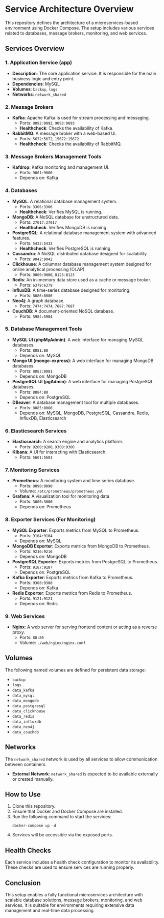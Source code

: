 # Service Architecture Overview

This repository defines the architecture of a microservices-based environment using Docker Compose. The setup includes various services related to databases, message brokers, monitoring, and web services.

## Services Overview

### 1. **Application Service (app)**
- **Description**: The core application service. It is responsible for the main business logic and entry point.
- **Dependencies**: MySQL
- **Volumes**: `backup`, `logs`
- **Networks**: `network_shared`

### 2. **Message Brokers**
- **Kafka**: Apache Kafka is used for stream processing and messaging.
  - Ports: `9092:9092`, `9093:9093`
  - **Healthcheck**: Checks the availability of Kafka.
- **RabbitMQ**: A message broker with a web-based UI.
  - Ports: `5672:5672`, `15672:15672`
  - **Healthcheck**: Checks the availability of RabbitMQ.

### 3. **Message Brokers Management Tools**
- **Kafdrop**: Kafka monitoring and management UI.
  - Ports: `9001:9000`
  - Depends on: Kafka

### 4. **Databases**

- **MySQL**: A relational database management system.
  - Ports: `3306:3306`
  - **Healthcheck**: Verifies MySQL is running.
- **MongoDB**: A NoSQL database for unstructured data.
  - Ports: `27017:27017`
  - **Healthcheck**: Verifies MongoDB is running.
- **PostgreSQL**: A relational database management system with advanced features.
  - Ports: `5432:5432`
  - **Healthcheck**: Verifies PostgreSQL is running.
- **Cassandra**: A NoSQL distributed database designed for scalability.
  - Ports: `9042:9042`
- **Clickhouse**: A columnar database management system designed for online analytical processing (OLAP).
  - Ports: `9000:9000`, `8123:8123`
- **Redis**: An in-memory data store used as a cache or message broker.
  - Ports: `6379:6379`
- **InfluxDB**: A time-series database designed for monitoring.
  - Ports: `8086:8086`
- **Neo4j**: A graph database.
  - Ports: `7474:7474`, `7687:7687`
- **CouchDB**: A document-oriented NoSQL database.
  - Ports: `5984:5984`

### 5. **Database Management Tools**
- **MySQL UI (phpMyAdmin)**: A web interface for managing MySQL databases.
  - Ports: `8081:80`
  - Depends on: MySQL
- **Mongo UI (mongo-express)**: A web interface for managing MongoDB databases.
  - Ports: `8083:8081`
  - Depends on: MongoDB
- **PostgreSQL UI (pgAdmin)**: A web interface for managing PostgreSQL databases.
  - Ports: `8084:80`
  - Depends on: PostgreSQL
- **DBeaver**: A database management tool for multiple databases.
  - Ports: `8085:8080`
  - Depends on: MySQL, MongoDB, PostgreSQL, Cassandra, Redis, InfluxDB, Elasticsearch

### 6. **Elasticsearch Services**
- **Elasticsearch**: A search engine and analytics platform.
  - Ports: `9200:9200`, `9300:9300`
- **Kibana**: A UI for interacting with Elasticsearch.
  - Ports: `5601:5601`

### 7. **Monitoring Services**
- **Prometheus**: A monitoring system and time series database.
  - Ports: `9090:9090`
  - Volume: `/etc/prometheus/prometheus.yml`
- **Grafana**: A visualization tool for monitoring data.
  - Ports: `3000:3000`
  - Depends on: Prometheus

### 8. **Exporter Services (For Monitoring)**
- **MySQL Exporter**: Exports metrics from MySQL to Prometheus.
  - Ports: `9104:9104`
  - Depends on: MySQL
- **MongoDB Exporter**: Exports metrics from MongoDB to Prometheus.
  - Ports: `9216:9216`
  - Depends on: MongoDB
- **PostgreSQL Exporter**: Exports metrics from PostgreSQL to Prometheus.
  - Ports: `9187:9187`
  - Depends on: PostgreSQL
- **Kafka Exporter**: Exports metrics from Kafka to Prometheus.
  - Ports: `9308:9308`
  - Depends on: Kafka
- **Redis Exporter**: Exports metrics from Redis to Prometheus.
  - Ports: `9121:9121`
  - Depends on: Redis

### 9. **Web Services**
- **Nginx**: A web server for serving frontend content or acting as a reverse proxy.
  - Ports: `80:80`
  - Volume: `./web/nginx/nginx.conf`

## Volumes
The following named volumes are defined for persistent data storage:
- `backup`
- `logs`
- `data_kafka`
- `data_mysql`
- `data_mongodb`
- `data_postgresql`
- `data_clickhouse`
- `data_redis`
- `data_influxdb`
- `data_neo4j`
- `data_couchdb`

## Networks
The `network_shared` network is used by all services to allow communication between containers.

- **External Network**: `network_shared` is expected to be available externally or created manually.

## How to Use
1. Clone this repository.
2. Ensure that Docker and Docker Compose are installed.
3. Run the following command to start the services:
    ```
    docker-compose up -d
    ```
4. Services will be accessible via the exposed ports.

## Health Checks
Each service includes a health check configuration to monitor its availability. These checks are used to ensure services are running properly.

## Conclusion
This setup enables a fully functional microservices architecture with scalable database solutions, message brokers, monitoring, and web services. It is suitable for environments requiring extensive data management and real-time data processing.